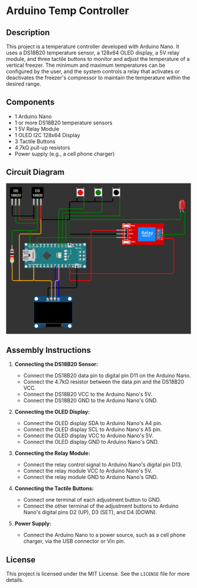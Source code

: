 # Arduino Temp Controller

## Description

This project is a temperature controller developed with Arduino Nano. It uses a DS18B20 temperature sensor, a 128x64 OLED display, a 5V relay module, and three tactile buttons to monitor and adjust the temperature of a vertical freezer. The minimum and maximum temperatures can be configured by the user, and the system controls a relay that activates or deactivates the freezer's compressor to maintain the temperature within the desired range.

## Components

- 1 Arduino Nano
- 1 or more DS18B20 temperature sensors
- 1 5V Relay Module
- 1 OLED I2C 128x64 Display
- 3 Tactile Buttons
- 4.7kΩ pull-up resistors
- Power supply (e.g., a cell phone charger)

## Circuit Diagram

![Circuit Diagram](docs/schematic.png)

## Assembly Instructions

1. **Connecting the DS18B20 Sensor:**
   - Connect the DS18B20 data pin to digital pin D11 on the Arduino Nano.
   - Connect the 4.7kΩ resistor between the data pin and the DS18B20 VCC.
   - Connect the DS18B20 VCC to the Arduino Nano's 5V.
   - Connect the DS18B20 GND to the Arduino Nano's GND.

2. **Connecting the OLED Display:**
   - Connect the OLED display SDA to Arduino Nano's A4 pin.
   - Connect the OLED display SCL to Arduino Nano's A5 pin.
   - Connect the OLED display VCC to Arduino Nano's 5V.
   - Connect the OLED display GND to Arduino Nano's GND.

3. **Connecting the Relay Module:**
   - Connect the relay control signal to Arduino Nano's digital pin D13.
   - Connect the relay module VCC to Arduino Nano's 5V.
   - Connect the relay module GND to Arduino Nano's GND.

4. **Connecting the Tactile Buttons:**
   - Connect one terminal of each adjustment button to GND.
   - Connect the other terminal of the adjustment buttons to Arduino Nano's digital pins D2 (UP), D3 (SET), and D4 (DOWN).

5. **Power Supply:**
   - Connect the Arduino Nano to a power source, such as a cell phone charger, via the USB connector or Vin pin.

## License

This project is licensed under the MIT License. See the `LICENSE` file for more details.
